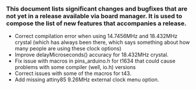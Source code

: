 ### This document lists significant changes and bugfixes that are not yet in a release available via board manager. It is used to compose the list of new features that accompanies a release.

* Correct compilation error when using 14.7456MHz and 18.432MHz crystal (which has always been there, which says something about how many people are using these clock options)
* Improve delayMicroseconds() accuracy for 18.432MHz crystal.
* Fix issue with macros in pins_arduino.h for t1634 that could cause problems with some compiler (well, io.h) versions
* Correct issues with some of the macros for t43.
* Add missing attiny85 9.26MHz external clock menu option.
